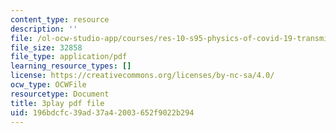```yaml
---
content_type: resource
description: ''
file: /ol-ocw-studio-app/courses/res-10-s95-physics-of-covid-19-transmission-fall-2020/196bdcfc39ad37a42003652f9022b294_o75BCkQL5Co.pdf
file_size: 32858
file_type: application/pdf
learning_resource_types: []
license: https://creativecommons.org/licenses/by-nc-sa/4.0/
ocw_type: OCWFile
resourcetype: Document
title: 3play pdf file
uid: 196bdcfc-39ad-37a4-2003-652f9022b294
---
```

